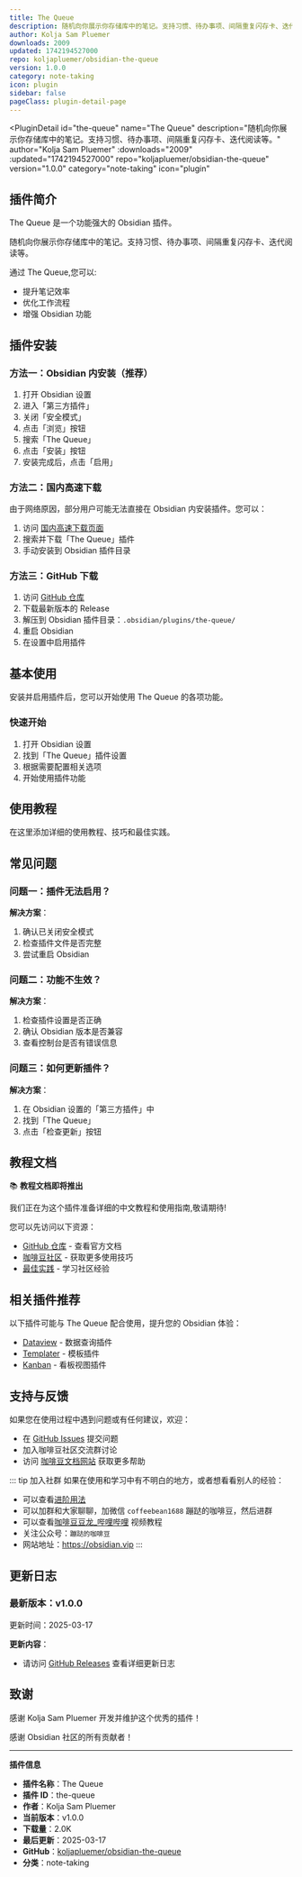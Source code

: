 ```yaml
---
title: The Queue
description: 随机向你展示你存储库中的笔记。支持习惯、待办事项、间隔重复闪存卡、迭代阅读等。
author: Kolja Sam Pluemer
downloads: 2009
updated: 1742194527000
repo: koljapluemer/obsidian-the-queue
version: 1.0.0
category: note-taking
icon: plugin
sidebar: false
pageClass: plugin-detail-page
---
```


<PluginDetail
  id="the-queue"
  name="The Queue"
  description="随机向你展示你存储库中的笔记。支持习惯、待办事项、间隔重复闪存卡、迭代阅读等。"
  author="Kolja Sam Pluemer"
  :downloads="2009"
  :updated="1742194527000"
  repo="koljapluemer/obsidian-the-queue"
  version="1.0.0"
  category="note-taking"
  icon="plugin"
>

<!-- AUTO_GENERATED_START -->
## 插件简介

The Queue 是一个功能强大的 Obsidian 插件。

随机向你展示你存储库中的笔记。支持习惯、待办事项、间隔重复闪存卡、迭代阅读等。

通过 The Queue,您可以:

- 提升笔记效率
- 优化工作流程
- 增强 Obsidian 功能

<!-- AUTO_GENERATED_END -->

<!-- AUTO_GENERATED_START -->
## 插件安装

### 方法一：Obsidian 内安装（推荐）

1. 打开 Obsidian 设置
2. 进入「第三方插件」
3. 关闭「安全模式」
4. 点击「浏览」按钮
5. 搜索「The Queue」
6. 点击「安装」按钮
7. 安装完成后，点击「启用」

### 方法二：国内高速下载

由于网络原因，部分用户可能无法直接在 Obsidian 内安装插件。您可以：

1. 访问 [国内高速下载页面](/zh/documentation/obsidian-plugins-download.html)
2. 搜索并下载「The Queue」插件
3. 手动安装到 Obsidian 插件目录

### 方法三：GitHub 下载

1. 访问 [GitHub 仓库](https://github.com/koljapluemer/obsidian-the-queue)
2. 下载最新版本的 Release
3. 解压到 Obsidian 插件目录：`.obsidian/plugins/the-queue/`
4. 重启 Obsidian
5. 在设置中启用插件

## 基本使用

安装并启用插件后，您可以开始使用 The Queue 的各项功能。

### 快速开始

1. 打开 Obsidian 设置
2. 找到「The Queue」插件设置
3. 根据需要配置相关选项
4. 开始使用插件功能

<!-- AUTO_GENERATED_END -->

<!-- CUSTOM_CONTENT_START:tutorial -->
## 使用教程

在这里添加详细的使用教程、技巧和最佳实践。

<!-- CUSTOM_CONTENT_END:tutorial -->

<!-- SHARED_CONTENT_START -->
## 常见问题

### 问题一：插件无法启用？

**解决方案**：
1. 确认已关闭安全模式
2. 检查插件文件是否完整
3. 尝试重启 Obsidian

### 问题二：功能不生效？

**解决方案**：
1. 检查插件设置是否正确
2. 确认 Obsidian 版本是否兼容
3. 查看控制台是否有错误信息

### 问题三：如何更新插件？

**解决方案**：
1. 在 Obsidian 设置的「第三方插件」中
2. 找到「The Queue」
3. 点击「检查更新」按钮

## 教程文档

📚 **教程文档即将推出**

我们正在为这个插件准备详细的中文教程和使用指南,敬请期待!

您可以先访问以下资源：
- [GitHub 仓库](https://github.com/koljapluemer/obsidian-the-queue) - 查看官方文档
- [咖啡豆社区](/zh/bases/) - 获取更多使用技巧
- [最佳实践](/zh/best-practices/) - 学习社区经验

## 相关插件推荐

以下插件可能与 The Queue 配合使用，提升您的 Obsidian 体验：

- [Dataview](/zh/plugins/dataview.html) - 数据查询插件
- [Templater](/zh/plugins/templater-obsidian.html) - 模板插件
- [Kanban](/zh/plugins/obsidian-kanban.html) - 看板视图插件

## 支持与反馈

如果您在使用过程中遇到问题或有任何建议，欢迎：

- 在 [GitHub Issues](https://github.com/koljapluemer/obsidian-the-queue/issues) 提交问题
- 加入咖啡豆社区交流群讨论
- 访问 [咖啡豆文档网站](https://obsidian.vip) 获取更多帮助

::: tip 加入社群
如果在使用和学习中有不明白的地方，或者想看看别人的经验：
- 可以查看[进阶用法](/zh/advanced)
- 可以加群和大家聊聊，加微信 `coffeebean1688` 蹦跶的咖啡豆，然后进群
- 可以查看[咖啡豆豆龙_哔哩哔哩](https://space.bilibili.com/618777356) 视频教程
- 关注公众号：`蹦跶的咖啡豆`
- 网站地址：https://obsidian.vip
:::
<!-- SHARED_CONTENT_END -->

<!-- AUTO_GENERATED_START -->
## 更新日志

### 最新版本：v1.0.0

更新时间：2025-03-17

**更新内容**：
- 请访问 [GitHub Releases](https://github.com/koljapluemer/obsidian-the-queue/releases) 查看详细更新日志

## 致谢

感谢 Kolja Sam Pluemer 开发并维护这个优秀的插件！

感谢 Obsidian 社区的所有贡献者！

---

**插件信息**
- **插件名称**：The Queue
- **插件 ID**：the-queue
- **作者**：Kolja Sam Pluemer
- **当前版本**：v1.0.0
- **下载量**：2.0K
- **最后更新**：2025-03-17
- **GitHub**：[koljapluemer/obsidian-the-queue](https://github.com/koljapluemer/obsidian-the-queue)
- **分类**：note-taking
<!-- AUTO_GENERATED_END -->

</PluginDetail>

